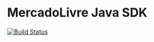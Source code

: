 # MercadoLivre Java SDK

[![Build Status](https://travis-ci.org/igorventurelli/mercadolivre-java-sdk.svg?branch=master)](https://travis-ci.org/igorventurelli/mercadolivre-java-sdk)
